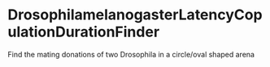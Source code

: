 # DrosophilamelanogasterLatencyCopulationDurationFinder
Find the mating donations of two Drosophila in a circle/oval shaped arena
